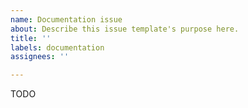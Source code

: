 ```yaml
---
name: Documentation issue
about: Describe this issue template's purpose here.
title: ''
labels: documentation
assignees: ''

---
```


TODO
